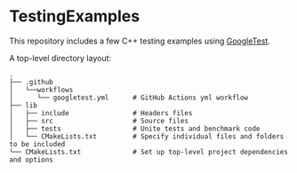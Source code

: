 # TestingExamples
This repository includes a few C++ testing examples using [GoogleTest](https://github.com/google/googletest). 

A top-level directory layout:

```
.
├── .github
│   └──workflows          
│      └── googletest.yml      # GitHub Actions yml workflow
├── lib                    
│   ├── include                # Headers files
│   ├── src                    # Source files
│   ├── tests                  # Unite tests and benchmark code
│   └── CMakeLists.txt         # Specify individual files and folders to be included
└── CMakeLists.txt             # Set up top-level project dependencies and options
```